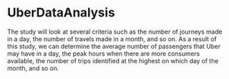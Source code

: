 # UberDataAnalysis

The study will look at several criteria such as the number of journeys made in a day, the number of travels made in a month, and so on. 
As a result of this study, we can determine the average number of passengers that Uber may have in a day, the peak hours when there are more consumers available, the number of trips identified at the highest on which day of the month, and so on.
